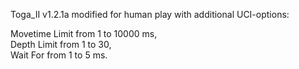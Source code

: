 Toga_II v1.2.1a modified for human play 
with additional UCI-options: 

Movetime Limit from 1 to 10000 ms,  
Depth Limit from 1 to 30,  
Wait For from 1 to 5 ms.
